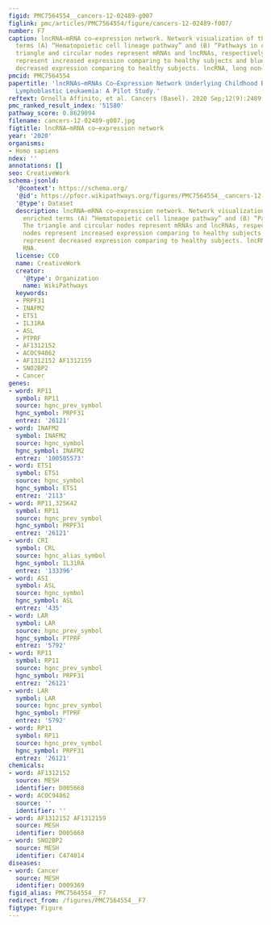 ```yaml
---
figid: PMC7564554__cancers-12-02489-g007
figlink: pmc/articles/PMC7564554/figure/cancers-12-02489-f007/
number: F7
caption: lncRNA–mRNA co–expression network. Network visualization of the KEGG enriched
  terms (A) “Hematopoietic cell lineage pathway” and (B) “Pathways in cancer”. The
  triangle and circular nodes represent mRNAs and lncRNAs, respectively. Red nodes
  represent increased expression comparing to healthy subjects and blue nodes represent
  decreased expression comparing to healthy subjects. lncRNA, long non–coding RNA.
pmcid: PMC7564554
papertitle: 'lncRNAs–mRNAs Co–Expression Network Underlying Childhood B–Cell Acute
  Lymphoblastic Leukaemia: A Pilot Study.'
reftext: Ornella Affinito, et al. Cancers (Basel). 2020 Sep;12(9):2489.
pmc_ranked_result_index: '51580'
pathway_score: 0.8629094
filename: cancers-12-02489-g007.jpg
figtitle: lncRNA–mRNA co–expression network
year: '2020'
organisms:
- Homo sapiens
ndex: ''
annotations: []
seo: CreativeWork
schema-jsonld:
  '@context': https://schema.org/
  '@id': https://pfocr.wikipathways.org/figures/PMC7564554__cancers-12-02489-g007.html
  '@type': Dataset
  description: lncRNA–mRNA co–expression network. Network visualization of the KEGG
    enriched terms (A) “Hematopoietic cell lineage pathway” and (B) “Pathways in cancer”.
    The triangle and circular nodes represent mRNAs and lncRNAs, respectively. Red
    nodes represent increased expression comparing to healthy subjects and blue nodes
    represent decreased expression comparing to healthy subjects. lncRNA, long non–coding
    RNA.
  license: CC0
  name: CreativeWork
  creator:
    '@type': Organization
    name: WikiPathways
  keywords:
  - PRPF31
  - INAFM2
  - ETS1
  - IL31RA
  - ASL
  - PTPRF
  - AF1312152
  - ACOC94862
  - AF1312152 AF1312159
  - SNO2BP2
  - Cancer
genes:
- word: RP11
  symbol: RP11
  source: hgnc_prev_symbol
  hgnc_symbol: PRPF31
  entrez: '26121'
- word: INAFM2
  symbol: INAFM2
  source: hgnc_symbol
  hgnc_symbol: INAFM2
  entrez: '100505573'
- word: ETS1
  symbol: ETS1
  source: hgnc_symbol
  hgnc_symbol: ETS1
  entrez: '2113'
- word: RP11,325K42
  symbol: RP11
  source: hgnc_prev_symbol
  hgnc_symbol: PRPF31
  entrez: '26121'
- word: CRI
  symbol: CRL
  source: hgnc_alias_symbol
  hgnc_symbol: IL31RA
  entrez: '133396'
- word: ASI
  symbol: ASL
  source: hgnc_symbol
  hgnc_symbol: ASL
  entrez: '435'
- word: LAR
  symbol: LAR
  source: hgnc_prev_symbol
  hgnc_symbol: PTPRF
  entrez: '5792'
- word: RP11
  symbol: RP11
  source: hgnc_prev_symbol
  hgnc_symbol: PRPF31
  entrez: '26121'
- word: LAR
  symbol: LAR
  source: hgnc_prev_symbol
  hgnc_symbol: PTPRF
  entrez: '5792'
- word: RP11
  symbol: RP11
  source: hgnc_prev_symbol
  hgnc_symbol: PRPF31
  entrez: '26121'
chemicals:
- word: AF1312152
  source: MESH
  identifier: D005668
- word: ACOC94862
  source: ''
  identifier: ''
- word: AF1312152 AF1312159
  source: MESH
  identifier: D005668
- word: SNO2BP2
  source: MESH
  identifier: C474014
diseases:
- word: Cancer
  source: MESH
  identifier: D009369
figid_alias: PMC7564554__F7
redirect_from: /figures/PMC7564554__F7
figtype: Figure
---
```


